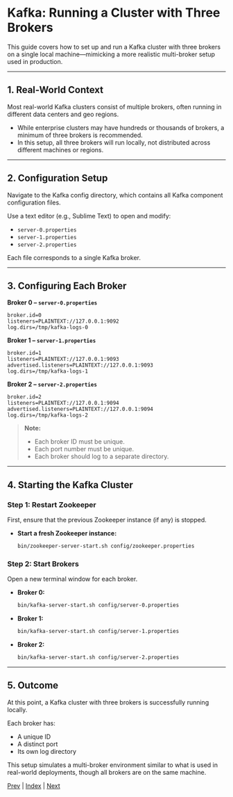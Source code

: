 # Kafka: Running a Cluster with Three Brokers

This guide covers how to set up and run a Kafka cluster with three brokers on a single local machine—mimicking a more realistic multi-broker setup used in production.

---

## 1. Real-World Context

Most real-world Kafka clusters consist of multiple brokers, often running in different data centers and geo regions.

- While enterprise clusters may have hundreds or thousands of brokers, a minimum of three brokers is recommended.
- In this setup, all three brokers will run locally, not distributed across different machines or regions.

---

## 2. Configuration Setup

Navigate to the Kafka config directory, which contains all Kafka component configuration files.

Use a text editor (e.g., Sublime Text) to open and modify:
- `server-0.properties`
- `server-1.properties`
- `server-2.properties`

Each file corresponds to a single Kafka broker.

---

## 3. Configuring Each Broker

**Broker 0 – `server-0.properties`**
```properties
broker.id=0
listeners=PLAINTEXT://127.0.0.1:9092
log.dirs=/tmp/kafka-logs-0
```

**Broker 1 – `server-1.properties`**
```properties
broker.id=1
listeners=PLAINTEXT://127.0.0.1:9093
advertised.listeners=PLAINTEXT://127.0.0.1:9093
log.dirs=/tmp/kafka-logs-1
```

**Broker 2 – `server-2.properties`**
```properties
broker.id=2
listeners=PLAINTEXT://127.0.0.1:9094
advertised.listeners=PLAINTEXT://127.0.0.1:9094
log.dirs=/tmp/kafka-logs-2
```

> **Note:**
> - Each broker ID must be unique.
> - Each port number must be unique.
> - Each broker should log to a separate directory.

---

## 4. Starting the Kafka Cluster

### Step 1: Restart Zookeeper
First, ensure that the previous Zookeeper instance (if any) is stopped.

- **Start a fresh Zookeeper instance:**
  ```bash
  bin/zookeeper-server-start.sh config/zookeeper.properties
  ```

### Step 2: Start Brokers
Open a new terminal window for each broker.

- **Broker 0:**
  ```bash
  bin/kafka-server-start.sh config/server-0.properties
  ```
- **Broker 1:**
  ```bash
  bin/kafka-server-start.sh config/server-1.properties
  ```
- **Broker 2:**
  ```bash
  bin/kafka-server-start.sh config/server-2.properties
  ```

---

## 5. Outcome

At this point, a Kafka cluster with three brokers is successfully running locally.

Each broker has:
- A unique ID
- A distinct port
- Its own log directory

This setup simulates a multi-broker environment similar to what is used in real-world deployments, though all brokers are on the same machine.

[Prev](05.TopicProducerConsumerSetup.md) | [Index](Kafka/INDEX.md) | [Next](07.BasicPerfTests.md)